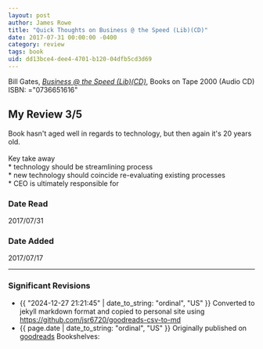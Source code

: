 ```yaml
---
layout: post
author: James Rowe
title: "Quick Thoughts on Business @ the Speed (Lib)(CD)"
date: 2017-07-31 00:00:00 -0400
category: review
tags: book 
uid: dd13bce4-dee4-4701-b120-04dfb5cd3d69
---
```


Bill  Gates, *[Business @ the Speed (Lib)(CD)](https://www.goodreads.com/book/show/16681335)*,  Books on Tape 2000 (Audio CD) ISBN: ="0736651616"

## My Review 3/5

Book hasn't aged well in regards to technology, but then again it's 20 years old.<br/><br/>Key take away<br/>* technology should be streamlining process<br/>* new technology should coincide re-evaluating existing processes<br/>* CEO is ultimately responsible for 

### Date Read
2017/07/31

### Date Added
2017/07/17

---

### Significant Revisions

- {{ "2024-12-27 21:21:45" | date_to_string: "ordinal", "US" }} Converted to jekyll markdown format and copied to personal site using <https://github.com/jsr6720/goodreads-csv-to-md>
- {{ page.date | date_to_string: "ordinal", "US" }} Originally published on [goodreads](https://www.goodreads.com) Bookshelves: 